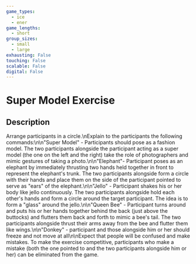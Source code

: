 ```yaml
---
game_types:
  - ice
  - ener
game_lengths:
  - short
group_sizes:
  - small
  - large
exhausting: False
touching: False
scalable: False
digital: False
---
```

# Super Model Exercise

## Description
Arrange participants in a circle.\nExplain to the participants the following commands:\n\n\"Super Model\" - Participants should pose as a fashion model. The two participants alongside the participant acting as a super model (the one on the left and the right) take the role of photographers and mimic gestures of taking a photo.\n\n\"Elephant\"- Participant poses as an elephant by immediately thrusting two hands held together in front to represent the elephant's trunk. The two participants alongside form a circle with their hands and place them on the side of the participant pointed to serve as \"ears\" of the elephant.\n\n\"Jello\" - Participant shakes his or her body like jello continuously. The two participants alongside hold each other's hands and form a circle around the target participant. The idea is to form a \"glass\" around the jello.\n\n\"Queen Bee\" - Participant turns around and puts his or her hands together behind the back (just above the buttocks) and flutters them back and forth to mimic a bee's tail. The two participants alongside thrust their arms away from the bee and flutter them like wings.\n\n\"Donkey\" - participant and those alongside him or her should freeze and not move at all\n\nExpect that people will be confused and make mistakes. To make the exercise competitive, participants who make a mistake (both the one pointed to and the two participants alongside him or her) can be eliminated from the game.
